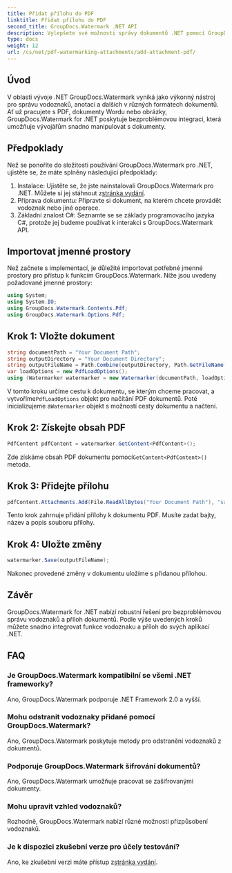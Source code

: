 ```yaml
---
title: Přidat přílohu do PDF
linktitle: Přidat přílohu do PDF
second_title: GroupDocs.Watermark .NET API
description: Vylepšete své možnosti správy dokumentů .NET pomocí GroupDocs.Watermark pro bezproblémový vodoznak a manipulaci s přílohami.
type: docs
weight: 12
url: /cs/net/pdf-watermarking-attachments/add-attachment-pdf/
---
```

## Úvod
V oblasti vývoje .NET GroupDocs.Watermark vyniká jako výkonný nástroj pro správu vodoznaků, anotací a dalších v různých formátech dokumentů. Ať už pracujete s PDF, dokumenty Wordu nebo obrázky, GroupDocs.Watermark for .NET poskytuje bezproblémovou integraci, která umožňuje vývojářům snadno manipulovat s dokumenty.
## Předpoklady
Než se ponoříte do složitosti používání GroupDocs.Watermark pro .NET, ujistěte se, že máte splněny následující předpoklady:
1.  Instalace: Ujistěte se, že jste nainstalovali GroupDocs.Watermark pro .NET. Můžete si jej stáhnout z[stránka vydání](https://releases.groupdocs.com/Watermark/net/).
2. Příprava dokumentu: Připravte si dokument, na kterém chcete provádět vodoznak nebo jiné operace.
3. Základní znalost C#: Seznamte se se základy programovacího jazyka C#, protože jej budeme používat k interakci s GroupDocs.Watermark API.

## Importovat jmenné prostory
Než začnete s implementací, je důležité importovat potřebné jmenné prostory pro přístup k funkcím GroupDocs.Watermark. Níže jsou uvedeny požadované jmenné prostory:
```csharp
using System;
using System.IO;
using GroupDocs.Watermark.Contents.Pdf;
using GroupDocs.Watermark.Options.Pdf;
```
## Krok 1: Vložte dokument
```csharp
string documentPath = "Your Document Path";
string outputDirectory = "Your Document Directory";
string outputFileName = Path.Combine(outputDirectory, Path.GetFileName(documentPath));
var loadOptions = new PdfLoadOptions();
using (Watermarker watermarker = new Watermarker(documentPath, loadOptions))
```
 V tomto kroku určíme cestu k dokumentu, se kterým chceme pracovat, a vytvoříme`PdfLoadOptions` objekt pro načítání PDF dokumentů. Poté inicializujeme a`Watermarker` objekt s možností cesty dokumentu a načtení.
## Krok 2: Získejte obsah PDF
```csharp
PdfContent pdfContent = watermarker.GetContent<PdfContent>();
```
 Zde získáme obsah PDF dokumentu pomocí`GetContent<PdfContent>()` metoda.
## Krok 3: Přidejte přílohu
```csharp
pdfContent.Attachments.Add(File.ReadAllBytes("Your Document Path"), "sample doc", "sample doc as attachment");
```
Tento krok zahrnuje přidání přílohy k dokumentu PDF. Musíte zadat bajty, název a popis souboru přílohy.
## Krok 4: Uložte změny
```csharp
watermarker.Save(outputFileName);
```
Nakonec provedené změny v dokumentu uložíme s přidanou přílohou.

## Závěr
GroupDocs.Watermark for .NET nabízí robustní řešení pro bezproblémovou správu vodoznaků a příloh dokumentů. Podle výše uvedených kroků můžete snadno integrovat funkce vodoznaku a příloh do svých aplikací .NET.
## FAQ
### Je GroupDocs.Watermark kompatibilní se všemi .NET frameworky?
Ano, GroupDocs.Watermark podporuje .NET Framework 2.0 a vyšší.
### Mohu odstranit vodoznaky přidané pomocí GroupDocs.Watermark?
Ano, GroupDocs.Watermark poskytuje metody pro odstranění vodoznaků z dokumentů.
### Podporuje GroupDocs.Watermark šifrování dokumentů?
Ano, GroupDocs.Watermark umožňuje pracovat se zašifrovanými dokumenty.
### Mohu upravit vzhled vodoznaků?
Rozhodně, GroupDocs.Watermark nabízí různé možnosti přizpůsobení vodoznaků.
### Je k dispozici zkušební verze pro účely testování?
 Ano, ke zkušební verzi máte přístup z[stránka vydání](https://releases.groupdocs.com/).